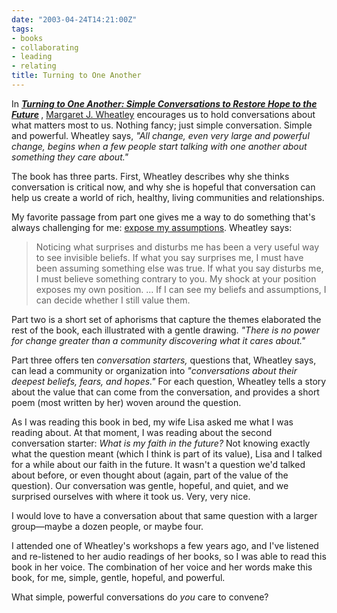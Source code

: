 ```yaml
---
date: "2003-04-24T14:21:00Z"
tags:
- books
- collaborating
- leading
- relating
title: Turning to One Another
---
```


<p> In <strong>
<em>
<a href="http://www.amazon.com/exec/obidos/ASIN/1576751457/dalehemer-20">Turning to One Another: Simple Conversations to Restore Hope to the Future</a>
</em>
</strong>, <a href="http://www.margaretwheatley.com/">Margaret J. Wheatley</a> encourages us to hold conversations about what matters most to us. Nothing fancy; just simple conversation. Simple and powerful. Wheatley says, <em>"All change, even very large and powerful change, begins when a few people start talking with one another about something they care about."</em>
</p>
<p> The book has three parts. First, Wheatley describes why she thinks conversation is critical now, and why she is hopeful that conversation can help us create a world of rich, healthy, living communities and relationships. </p>
<p> My favorite passage from part one gives me a way to do something that's always challenging for me: <a href="/posts/2003/04/success_belief_and_identity/">expose my assumptions</a>. Wheatley says: </p>
<blockquote>
<p> Noticing what surprises and disturbs me has been a very useful way to see invisible beliefs. If what you say surprises me, I must have been assuming something else was true. If what you say disturbs me, I must believe something contrary to you. My shock at your position exposes my own position. ... If I can see my beliefs and assumptions, I can decide whether I still value them. </p>
</blockquote>
<p> Part two is a short set of aphorisms that capture the themes elaborated the rest of the book, each illustrated with a gentle drawing. <em>"There is no power for change greater than a community discovering what it cares about."</em>
</p>
<p> Part three offers ten <em>conversation starters,</em> questions that, Wheatley says, can lead a community or organization into <em>"conversations about their deepest beliefs, fears, and hopes."</em> For each question, Wheatley tells a story about the value that can come from the conversation, and provides a short poem (most written by her) woven around the question. </p>
<p> As I was reading this book in bed, my wife Lisa asked me what I was reading about. At that moment, I was reading about the second conversation starter: <em>What is my faith in the future?</em> Not knowing exactly what the question meant (which I think is part of its value), Lisa and I talked for a while about our faith in the future. It wasn't a question we'd talked about before, or even thought about (again, part of the value of the question). Our conversation was gentle, hopeful, and quiet, and we surprised ourselves with where it took us. Very, very nice. </p>
<p> I would love to have a conversation about that same question with a larger group—maybe a dozen people, or maybe four. </p>
<p> I attended one of Wheatley's workshops a few years ago, and I've listened and re-listened to her audio readings of her books, so I was able to read this book in her voice. The combination of her voice and her words make this book, for me, simple, gentle, hopeful, and powerful. </p>
<p> What simple, powerful conversations do <em>you</em> care to convene? </p>
